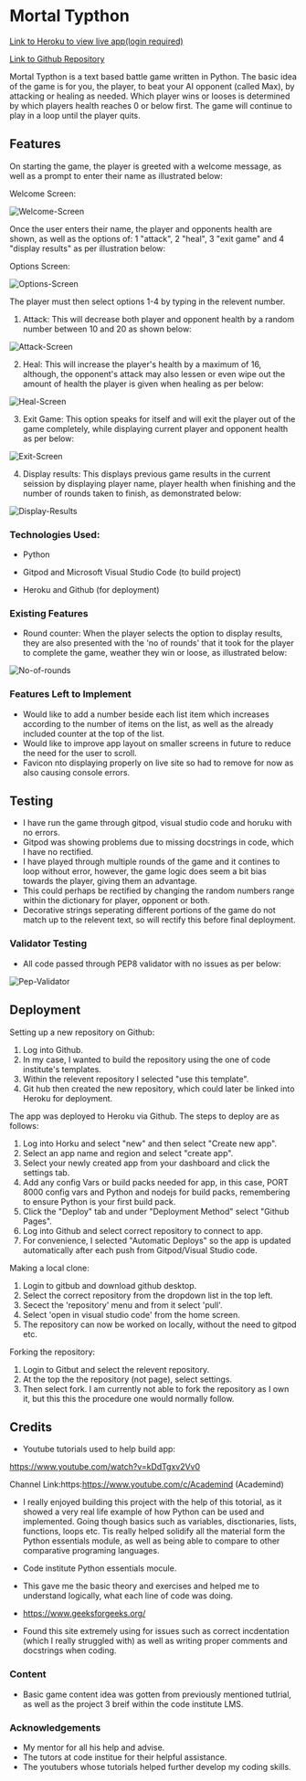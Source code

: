 # Mortal Typthon

[Link to Heroku to view live app(login required)](https://dashboard.heroku.com/apps/python-milestone-v1)

[Link to Github Repository](https://dashboard.heroku.com/apps/python-milestone-v1)

Mortal Typthon is a text based battle game written in Python. The basic idea of the game is for you, the player, to beat your AI opponent (called Max), by attacking or healing as needed. Which player wins or looses is determined by which players health reaches 0 or below first. The game will continue to play in a loop until the player quits.

## Features
On starting the game, the player is greeted with a welcome message, as well as a prompt to enter their name as illustrated below:


Welcome Screen:

![Welcome-Screen](screenshots/welcome-screen-shot.png)

Once the user enters their name, the player and opponents health are shown, as well as the options of: 1 "attack", 2 "heal", 3 "exit game" and 4 "display results" as per illustration below:

Options Screen:

![Options-Screen](screenshots/options-screen-shot.png)

The player must then select options 1-4 by typing in the relevent number.

1) Attack:
This will decrease both player and opponent health by a random number between 10 and 20 as shown below:

![Attack-Screen](screenshots/attack-screen-shot.png)

2) Heal:
This will increase the player's health by a maximum of 16, although, the opponent's attack may also lessen or even wipe out the amount of health the player is given when healing as per below:

![Heal-Screen](screenshots/healing-screenshot.png)

3) Exit Game:
This option speaks for itself and will exit the player out of the game completely, while displaying current player and opponent health as per below:

![Exit-Screen](screenshots/exit-screen-shot.png)

4) Display results:
This displays previous game results in the current seission by displaying player name, player health when finishing and the number of rounds taken to finish, as demonstrated below:

![Display-Results](screenshots/display-results-screen-shot.png)

### Technologies Used:
- Python

- Gitpod and Microsoft Visual Studio Code (to build project)

- Heroku and Github (for deployment)

### Existing Features

- Round counter: When the player selects the option to display results, they are also presented with the 'no of rounds' that it took for the player to complete the game, weather they win or loose, as illustrated below:

![No-of-rounds](screenshots/no-of-rounds-scren-shot.png)


 ### Features Left to Implement

 - Would like to add a number beside each list item which increases according to the number of items on the list, as well as the already included counter at the top of the list.
 - Would like to improve app layout on smaller screens in future to reduce the need for the user to scroll.
 - Favicon nto displaying properly on live site so had to remove for now as also causing console errors.


## Testing

- I have run the game through gitpod, visual studio code and horuku with no errors.
- Gitpod was showing problems due to missing docstrings in code, which I have no rectified.
- I have played through multiple rounds of the game and it contines to loop without error, however, the game logic does seem a bit bias towards the player, giving them an advantage.
- This could perhaps be rectified by changing the random numbers range within the dictionary for player, opponent or both.
- Decorative strings seperating different portions of the game do not match up to the relevent text, so will rectify this before final deployment.


### Validator Testing
- All code passed through PEP8 validator with no issues as per below:

![Pep-Validator](screenshots/pep-8-validation-screen-shot.png)


## Deployment

Setting up a new repository on Github:
1. Log into Github.
2. In my case, I wanted to build the repository using the one of code institute's templates.
3. Within the relevent repository I selected "use this template".
4. Git hub then created the new repository, which could later be linked into Heroku for deployment.


The app was deployed to Heroku via Github. The steps to deploy are as follows:

1. Log into Horku and select "new" and then select "Create new app".
2. Select an app name and region and select "create app".
3. Select your newly created app from your dashboard and click the settings tab.
4. Add any config Vars or build packs needed for app, in this case, PORT 8000 config vars and Python and nodejs for  build packs, remembering to ensure Python is your first build pack.
5. Click the "Deploy" tab and under "Deployment Method" select "Github Pages".
6. Log into Github and select correct repository to connect to app.
7. For convenience, I selected "Automatic Deploys" so the app is updated automatically after each push from Gitpod/Visual Studio code.

Making a local clone:

1. Login to gitbub and download github desktop.
2. Select the correct repository from the dropdown list in the top left.
3. Secect the 'repository' menu and from it select 'pull'.
4. Select 'open in visual studio code' from the home screen.
5. The repository can now be worked on locally, without the need to gitpod etc.

Forking the repository:

1. Login to Gitbut and select the relevent repository.
2. At the top the the repository (not page), select settings.
3. Then select fork. I am currently not able to fork the repository as I own it, but this this the procedure one would normally follow.


## Credits

- Youtube tutorials used to help build app:

https://www.youtube.com/watch?v=kDdTgxv2Vv0

Channel Link:https:https://www.youtube.com/c/Academind (Academind)

- I really enjoyed building this project with the help of this totorial, as it showed a very real life example of how Python can be used and implemented. Going though basics such as variables, disctionaries, lists, functions, loops etc. Tis really helped solidify all the material form the Python essentials module, as well as being able to compare to other comparative programing languages.

- Code institute Python essentials mocule.

- This gave me the basic theory and exercises and helped me to understand logically, what each line of code was doing.

- https://www.geeksforgeeks.org/

- Found this site extremely using for issues such as correct incdentation (which I really struggled with) as well as writing proper comments and docstrings when coding.






### Content

- Basic game content idea was gotten from previously mentioned tutlrial, as well as the project 3 breif within the code institute LMS.

### Acknowledgements

- My mentor for all his help and advise.
- The tutors at code institue for their helpful assistance.
- The youtubers whose tutorials helped further develop my coding skills.



